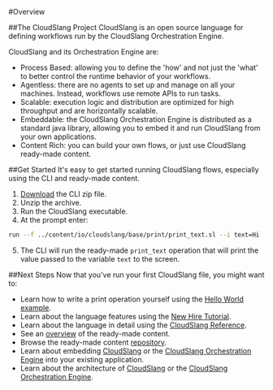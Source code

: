 #Overview

##The CloudSlang Project
CloudSlang is an open source language for defining workflows run by the CloudSlang Orchestration Engine.

CloudSlang and its Orchestration Engine are:

+ Process Based: allowing you to define the 'how' and not just the 'what' to better control the runtime behavior of your workflows.
+ Agentless: there are no agents to set up and manage on all your machines. Instead, workflows use remote APIs to run tasks.
+ Scalable: execution logic and distribution are optimized for high throughput and are horizontally scalable.
+ Embeddable: the CloudSlang Orchestration Engine is distributed as a standard java library, allowing you to embed it and run CloudSlang from your own applications.
+ Content Rich: you can build your own flows, or just use CloudSlang ready-made content. 

##Get Started
It's easy to get started running CloudSlang flows, especially using the CLI and ready-made content.

1. [Download](https://github.com/CloudSlang/cloud-slang/releases/latest) the CLI zip file. 
2. Unzip the archive.
3. Run the CloudSlang executable. 
4. At the prompt enter: 
  ```bash
  run --f ../content/io/cloudslang/base/print/print_text.sl --i text=Hi
  ```
5. The CLI will run the ready-made `print_text` operation that will print the value passed to the variable `text` to the screen.

##Next Steps
Now that you've run your first CloudSlang file, you might want to:

+ Learn how to write a print operation yourself using the [Hello World example](#/docs#hello-world-example).
+ Learn about the language features using the [New Hire Tutorial](http://cloudslang-tutorials.readthedocs.org).
+ Learn about the language in detail using the [CloudSlang Reference](#/docs#cloudslang-reference).
+ See an [overview](https://github.com/CloudSlang/cloud-slang-content/blob/master/DOCS.md) of the ready-made content.
+ Browse the ready-made content [repository](https://github.com/CloudSlang/cloud-slang-content).
+ Learn about embedding [CloudSlang](#/docs#embedded-cloudslang) or the [CloudSlang Orchestration Engine](#/docs#embedded-cloudslang-orchestration-engine) into your existing application.
+ Learn about the architecture of [CloudSlang](#/docs#cloudslang-architecture) or the [CloudSlang Orchestration Engine](#/docs#cloudslang-orchestration-engine-architecture).
